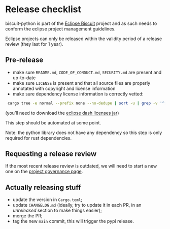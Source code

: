 # Release checklist

biscuit-python is part of the [Eclipse Biscuit](https://projects.eclipse.org/projects/technology.biscuit) project and as such needs to conform the eclipse project management guidelines.

Eclipse projects can only be released within the validity period of a release review (they last for 1 year).

## Pre-release

- make sure `README.md`, `CODE_OF_CONDUCT.md`, `SECURITY.md` are present and up-to-date
- make sure `LICENSE` is present and that all source files are properly annotated with copyright and license information
- make sure dependency license information is correctly vetted:

```bash
 cargo tree -e normal --prefix none --no-dedupe | sort -u | grep -v '^[[:space:]]*$'  | grep -v biscuit  | sed -E 's|([^ ]+) v([^ ]+).*|crate/cratesio/-/\1/\2|' | java -jar org.eclipse.dash.licenses-1.1.0.jar - 
```
(you’ll need to download the [eclipse dash licenses jar](repo.eclipse.org/content/repositories/dash-licenses/org/eclipse/dash/org.eclipse.dash.licenses/))

This step should be automated at some point.

Note: the python library does not have any dependency so this step is only required for rust dependencies.

## Requesting a release review

If the most recent release review is outdated, we will need to start a new one on the [project governance page](https://projects.eclipse.org/projects/technology.biscuit/governance).

## Actually releasing stuff

- update the version in `Cargo.toml`;
- update `CHANGELOG.md` (ideally, try to update it in each PR, in an _unreleased_ section to make things easier);
- merge the PR;
- tag the new `main` commit, this will trigger the pypi release.
